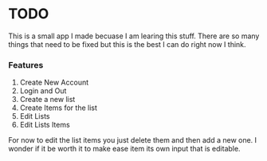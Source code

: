 TODO
==
This is a small app I made becuase I am learing this stuff. There are so many things that need to be fixed but this is the best I can do right now I think.

### Features
1. Create New Account
2. Login and Out
3. Create a new list
4. Create Items for the list
5. Edit Lists
6. Edit Lists Items

For now to edit the list items you just delete them and then add a new one. I wonder if it be worth it to make ease item its own input that is editable.
